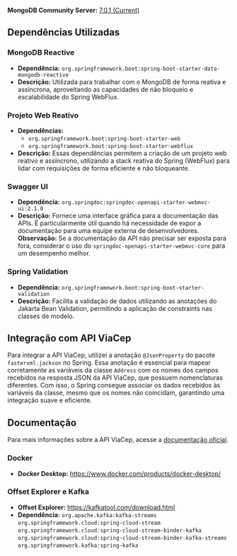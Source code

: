 **MongoDB Community Server:** [7.0.1 (Current)](https://mongodb.com/try/download/community)

## Dependências Utilizadas

### MongoDB Reactive
- **Dependência:** `org.springframework.boot:spring-boot-starter-data-mongodb-reactive`
- **Descrição:** Utilizada para trabalhar com o MongoDB de forma reativa e assíncrona, aproveitando as capacidades de não bloqueio e escalabilidade do Spring WebFlux.

### Projeto Web Reativo
- **Dependências:**
  - `org.springframework.boot:spring-boot-starter-web`
  - `org.springframework.boot:spring-boot-starter-webflux`
- **Descrição:** Essas dependências permitem a criação de um projeto web reativo e assíncrono, utilizando a stack reativa do Spring (WebFlux) para lidar com requisições de forma eficiente e não bloqueante.

### Swagger UI
- **Dependência:** `org.springdoc:springdoc-openapi-starter-webmvc-ui:2.1.0`
- **Descrição:** Fornece uma interface gráfica para a documentação das APIs. É particularmente útil quando há necessidade de expor a documentação para uma equipe externa de desenvolvedores. **Observação:** Se a documentação da API não precisar ser exposta para fora, considerar o uso do `springdoc-openapi-starter-webmvc-core` para um desempenho melhor.

### Spring Validation
- **Dependência:** `org.springframework.boot:spring-boot-starter-validation`
- **Descrição:** Facilita a validação de dados utilizando as anotações do Jakarta Bean Validation, permitindo a aplicação de constraints nas classes de modelo.

## Integração com API ViaCep

Para integrar a API ViaCep, utilizei a anotação `@JsonProperty` do pacote `fasterxml.jackson` no Spring. Essa anotação é essencial para mapear corretamente as variáveis da classe `Address` com os nomes dos campos recebidos na resposta JSON da API ViaCep, que possuem nomenclaturas diferentes. Com isso, o Spring consegue associar os dados recebidos às variáveis da classe, mesmo que os nomes não coincidam, garantindo uma integração suave e eficiente.

## Documentação

Para mais informações sobre a API ViaCep, acesse a [documentação oficial](https://viacep.com.br/).

### Docker
- **Docker Desktop:** https://www.docker.com/products/docker-desktop/

### Offset Explorer e Kafka 
- **Offset Explorer:** https://kafkatool.com/download.html
- **Dependência:** `org.apache.kafka:kafka-streams`
	                 `org.springframework.cloud:spring-cloud-stream`
	                 `org.springframework.cloud:spring-cloud-stream-binder-kafka`
	                 `org.springframework.cloud:spring-cloud-stream-binder-kafka-streams`
	                 `org.springframework.kafka:spring-kafka`
